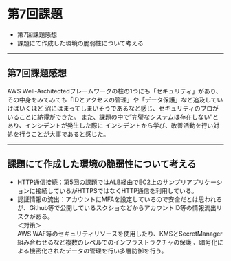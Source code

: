 # 第7回課題

- 第7回課題感想
- 課題にて作成した環境の脆弱性について考える

---

## 第7回課題感想

AWS Well-Architectedフレームワークの柱の1つにも「セキュリティ」があり、
その中身をみてみても「IDとアクセスの管理」や「データ保護」など追及していけばいくほど
沼にはまってしまいそうであるなと感じ、セキュリティのプロがいることに納得ができた。
また、課題の中で”完璧なシステムは存在しない”とあり、インシデントが発生した際に
インシデントから学び、改善活動を行い対処を行うことが大事であると感じた。

---

## 課題にて作成した環境の脆弱性について考える

- HTTP通信接続：第5回の課題ではALB経由でEC2上のサンプリアプリケーションに接続しているがHTTPSではなくHTTP通信を利用している。
- 認証情報の流出：アカウントにMFAを設定しているので安全だとは思われるが、Github等で公開しているスクショなどからアカウントID等の情報流出リスクがある。<br/>
＜対策＞<br/>
AWS WAF等のセキュリティリソースを使用したり、KMSとSecretManager組み合わせるなど複数のレベルでのインフラストラクチャの保護
、暗号化による機密化されたデータの管理を行い多層防御を行う。
